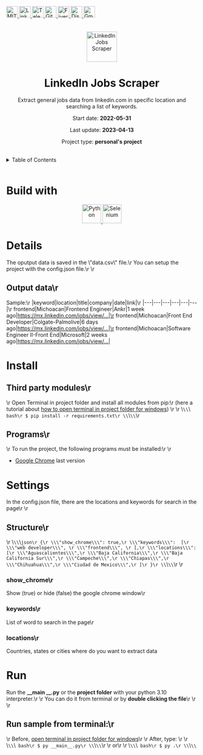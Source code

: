 <div><a href='https://github.com/github.com/darideveloper/blob/master/LICENSE' target='_blank'>
            <img src='https://img.shields.io/github/license/github.com/darideveloper.svg?style=for-the-badge' alt='MIT License' height='30px'/>
        </a><a href='https://www.linkedin.com/in/francisco-dari-hernandez-6456b6181/' target='_blank'>
                <img src='https://img.shields.io/static/v1?style=for-the-badge&message=LinkedIn&color=0A66C2&logo=LinkedIn&logoColor=FFFFFF&label=' alt='Linkedin' height='30px'/>
            </a><a href='https://t.me/darideveloper' target='_blank'>
                <img src='https://img.shields.io/static/v1?style=for-the-badge&message=Telegram&color=26A5E4&logo=Telegram&logoColor=FFFFFF&label=' alt='Telegram' height='30px'/>
            </a><a href='https://github.com/darideveloper' target='_blank'>
                <img src='https://img.shields.io/static/v1?style=for-the-badge&message=GitHub&color=181717&logo=GitHub&logoColor=FFFFFF&label=' alt='Github' height='30px'/>
            </a><a href='https://www.fiverr.com/darideveloper?up_rollout=true' target='_blank'>
                <img src='https://img.shields.io/static/v1?style=for-the-badge&message=Fiverr&color=222222&logo=Fiverr&logoColor=1DBF73&label=' alt='Fiverr' height='30px'/>
            </a><a href='https://discord.com/users/992019836811083826' target='_blank'>
                <img src='https://img.shields.io/static/v1?style=for-the-badge&message=Discord&color=5865F2&logo=Discord&logoColor=FFFFFF&label=' alt='Discord' height='30px'/>
            </a><a href='mailto:darideveloper@gmail.com?subject=Hello Dari Developer' target='_blank'>
                <img src='https://img.shields.io/static/v1?style=for-the-badge&message=Gmail&color=EA4335&logo=Gmail&logoColor=FFFFFF&label=' alt='Gmail' height='30px'/>
            </a></div><div align='center'><br><br><img src='https://github.com/darideveloper/linkedin-jobs-scraper/blob/master/logo.png?raw=true' alt='LinkedIn Jobs Scraper' height='80px'/>

# LinkedIn Jobs Scraper

Extract general jobs data from linkedin.com in specific location and searching a list of keywords.

Start date: **2022-05-31**

Last update: **2023-04-13**

Project type: **personal's project**

</div><br><details>
            <summary>Table of Contents</summary>
            <ol>
<li><a href='#buildwith'>Build With</a></li>
<li><a href='#media'>Media</a></li>
<li><a href='#details'>Details</a></li>
<li><a href='#install'>Install</a></li>
<li><a href='#settings'>Settings</a></li>
<li><a href='#run'>Run</a></li></ol>
        </details><br>

# Build with

<div align='center'><a href='https://www.python.org/' target='_blank'> <img src='https://cdn.svgporn.com/logos/python.svg' alt='Python' title='Python' height='50px'/> </a><a href='https://www.selenium.dev/' target='_blank'> <img src='https://cdn.svgporn.com/logos/selenium.svg' alt='Selenium' title='Selenium' height='50px'/> </a></div>

# Details

The oputput data is saved in the \\\"data.csv\\\" file.\r
You can setup the project with the config.json file.\r
\r
## Output data\r
Sample:\r
|keyword|location|title|company|date|link|\r
|---|---|---|---|---|---|\r
frontend|Michoacan|Frontend Engineer|Ankr|1 week ago|https://mx.linkedin.com/jobs/view/...|\r
frontend|Michoacan|Front End Developer|Colgate-Palmolive|6 days ago|https://mx.linkedin.com/jobs/view/...|\r
frontend|Michoacan|Software Engineer II-Front End|Microsoft|2 weeks ago|https://mx.linkedin.com/jobs/view/...|

# Install

## Third party modules\r
\r
Open Terminal in project folder and install all modules from pip:\r
(here a tutorial about [how to open terminal in project folder for windows](https://github.com/DariHernandez/tutorials/tree/master/open%20terminal%20(cmd)%20in%20project%20folder%20in%20windows)) \r
\r
\\`\\`\\` bash\r
$ pip install -r requirements.txt\r
\\`\\`\\`\r
## Programs\r
\r
To run the project, the following programs must be installed:\r
\r
* [Google Chrome](https://www.google.com/intl/es/chrome) last version

# Settings

In the config.json file, there are the locations and keywords for search in the page\r
\r
## Structure\r
\r
\\`\\`\\`json\r
{\r
    \\\"show_chrome\\\": true,\r
    \\\"keywords\\\":  [\r
        \\\"web developer\\\", \r
        \\\"frontend\\\", \r
    ],\r
    \\\"locations\\\": [\r
        \\\"Aguascalientes\\\",\r
        \\\"Baja California\\\",\r
        \\\"Baja California Sur\\\",\r
        \\\"Campeche\\\",\r
        \\\"Chiapas\\\",\r
        \\\"Chihuahua\\\",\r
        \\\"Ciudad de Mexico\\\",\r
    ]\r
}\r
\\`\\`\\`\r
\r
### show_chrome\r
Show (true) or hide (false) the google chrome window\r
### keywords\r
List of word to search in the page\r
### locations\r
Countries, states or cities where do you want to extract data

# Run

Run the **__main __.py** or the **project folder** with your python 3.10 interpreter.\r
\r
You can do it from terminal or by **double clicking the file**\r
\r
\r
## Run sample from terminal:\r
\r
Before, [open terminal in project folder for windows](https://github.com/DariHernandez/tutorials/tree/master/open%20terminal%20(cmd)%20in%20project%20folder%20in%20windows)\r
\r
After, type: \r
\r
\\`\\`\\` bash\r
$ py __main__.py\r
\\`\\`\\`\r
\r
or\r
\r
\\`\\`\\` bash\r
$ py .\r
\\`\\`\\`


